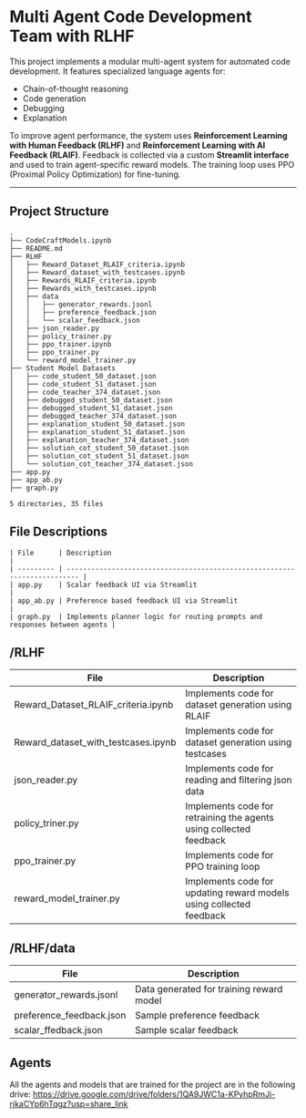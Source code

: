# Multi Agent Code Development Team with RLHF
This project implements a modular multi-agent system for automated code development. It features specialized language agents for:
- Chain-of-thought reasoning
- Code generation
- Debugging
- Explanation

To improve agent performance, the system uses **Reinforcement Learning with Human Feedback (RLHF)** and **Reinforcement Learning with AI Feedback (RLAIF)**. Feedback is collected via a custom **Streamlit interface** and used to train agent-specific reward models. The training loop uses PPO (Proximal Policy Optimization) for fine-tuning.

---

## Project Structure
```
.
├── CodeCraftModels.ipynb
├── README.md
├── RLHF
│   ├── Reward_Dataset_RLAIF_criteria.ipynb
│   ├── Reward_dataset_with_testcases.ipynb
│   ├── Rewards_RLAIF_criteria.ipynb
│   ├── Rewards_with_testcases.ipynb
│   ├── data
│   │   ├── generator_rewards.jsonl
│   │   ├── preference_feedback.json
│   │   └── scalar_feedback.json
│   ├── json_reader.py
│   ├── policy_trainer.py
│   ├── ppo_trainer.ipynb
│   ├── ppo_trainer.py
│   └── reward_model_trainer.py
├── Student Model Datasets
│   ├── code_student_50_dataset.json
│   ├── code_student_51_dataset.json
│   ├── code_teacher_374_dataset.json
│   ├── debugged_student_50_dataset.json
│   ├── debugged_student_51_dataset.json
│   ├── debugged_teacher_374_dataset.json
│   ├── explanation_student_50_dataset.json
│   ├── explanation_student_51_dataset.json
│   ├── explanation_teacher_374_dataset.json
│   ├── solution_cot_student_50_dataset.json
│   ├── solution_cot_student_51_dataset.json
│   └── solution_cot_teacher_374_dataset.json
├── app.py
├── app_ab.py
├── graph.py

5 directories, 35 files
```
## File Descriptions
```
| File      | Description                                                               |
| --------- | ------------------------------------------------------------------------- |
| app.py    | Scalar feedback UI via Streamlit                                          |
| app_ab.py | Preference based feedback UI via Streamlit                                |
| graph.py  | Implements planner logic for routing prompts and responses between agents |
```

## /RLHF
| File                                | Description                                                         |
| ----------------------------------- | ------------------------------------------------------------------- |
| Reward_Dataset_RLAIF_criteria.ipynb | Implements code for dataset generation using RLAIF                  |
| Reward_dataset_with_testcases.ipynb | Implements code for dataset generation using testcases              |
| json_reader.py                      | Implements code for reading and filtering json data                 |
| policy_triner.py                    | Implements code for retraining the agents using collected feedback  |
| ppo_trainer.py                      | Implements code for PPO training loop                               |
| reward_model_trainer.py             | Implements code for updating reward models using collected feedback |

## /RLHF/data
| File                     | Description                              |
| ------------------------ | ---------------------------------------- |
| generator_rewards.jsonl  | Data generated for training reward model |
| preference_feedback.json | Sample preference feedback               |
| scalar_ffedback.json     | Sample scalar feedback                   |

## Agents
All the agents and models that are trained for the project are in the following drive:
https://drive.google.com/drive/folders/1QA9JWC1a-KPyhpRmJi-rjkaCYp6hTqgz?usp=share_link